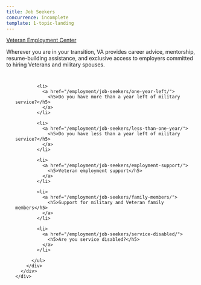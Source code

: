 ```yaml
---
title: Job Seekers
concurrence: incomplete
template: 1-topic-landing
---
```


<div class="main" role="main" markdown="0">

<div class="action-bar">
  <div class="row">
    <div class="small-12 columns">
      <a class="usa-button-primary" href="/veteran-employment-center/">Veteran Employment Center</a>
    </div>
  </div>
</div>

<div class="section one" markdown="0">
<div class="primary" markdown="0">
<div class="row" markdown="0">
<div class="small-12 columns" markdown="1">

Wherever you are in your transition, VA provides career advice, mentorship, resume-building assistance, and exclusive access to employers committed to hiring Veterans and military spouses.

</div>
</div>
</div>

  <div class="navigation">
    <div class="row">
      <div class="small-12 columns">
          <ul class="small-block-grid-1 medium-block-grid-3 cards small">

            <li>
              <a href="/employment/job-seekers/one-year-left/">
                <h5>Do you have more than a year left of military service?</h5>
              </a>
            </li>

            <li>
              <a href="/employment/job-seekers/less-than-one-year/">
                <h5>Do you have less than a year left of military service?</h5>
              </a>
            </li>

            <li>
              <a href="/employment/job-seekers/employment-support/">
                <h5>Veteran employment support</h5>
              </a>
            </li>

            <li>
              <a href="/employment/job-seekers/family-members/">
                <h5>Support for military and Veteran family members</h5>
              </a>
            </li>

            <li>
              <a href="/employment/job-seekers/service-disabled/">
                <h5>Are you service disabled?</h5>
              </a>
            </li>

          </ul>
        </div>
      </div>
    </div>  
  </div>
</div>
